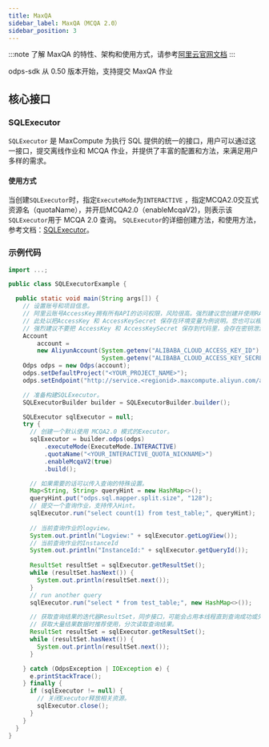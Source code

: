 ```yaml
---
title: MaxQA
sidebar_label: MaxQA（MCQA 2.0）
sidebar_position: 3
---
```


:::note
了解 MaxQA
的特性、架构和使用方式，请参考[阿里云官网文档](https://help.aliyun.com/zh/maxcompute/user-guide/maxcompute-query-acceleration2-0)
:::

odps-sdk 从 0.50 版本开始，支持提交 MaxQA 作业

## 核心接口

### SQLExecutor

`SQLExecutor` 是 MaxCompute 为执行 SQL 提供的统一的接口，用户可以通过这一接口，提交离线作业和 MCQA
作业，并提供了丰富的配置和方法，来满足用户多样的需求。

#### 使用方式

当创建`SQLExecutor`时，指定`ExecuteMode`为`INTERACTIVE`
，指定MCQA2.0交互式资源名（quotaName），并开启MCQA2.0（enableMcqaV2)，则表示该`SQLExecutor`用于 MCQA 2.0
查询。
`SQLExecutor`的详细创建方法，和使用方法，参考文档：[SQLExecutor](../../api-reference/SQLExecutor.md)。

### 示例代码

```java
import ...;

public class SQLExecutorExample {

  public static void main(String args[]) {
    // 设置账号和项目信息。
    // 阿里云账号AccessKey拥有所有API的访问权限，风险很高。强烈建议您创建并使用RAM用户进行API访问或日常运维，请登录RAM控制台创建RAM用户
    // 此处以把AccessKey 和 AccessKeySecret 保存在环境变量为例说明。您也可以根据业务需要，保存到配置文件里
    // 强烈建议不要把 AccessKey 和 AccessKeySecret 保存到代码里，会存在密钥泄漏风险
    Account
        account =
        new AliyunAccount(System.getenv("ALIBABA_CLOUD_ACCESS_KEY_ID"),
                          System.getenv("ALIBABA_CLOUD_ACCESS_KEY_SECRET"));
    Odps odps = new Odps(account);
    odps.setDefaultProject("<YOUR_PROJECT_NAME>");
    odps.setEndpoint("http://service.<regionid>.maxcompute.aliyun.com/api");

    // 准备构建SQLExecutor。
    SQLExecutorBuilder builder = SQLExecutorBuilder.builder();

    SQLExecutor sqlExecutor = null;
    try {
      // 创建一个默认使用 MCQA2.0 模式的Executor。
      sqlExecutor = builder.odps(odps)
          .executeMode(ExecuteMode.INTERACTIVE)
          .quotaName("<YOUR_INTERACTIVE_QUOTA_NICKNAME>")
          .enableMcqaV2(true)
          .build();

      // 如果需要的话可以传入查询的特殊设置。
      Map<String, String> queryHint = new HashMap<>();
      queryHint.put("odps.sql.mapper.split.size", "128");
      // 提交一个查询作业，支持传入Hint。
      sqlExecutor.run("select count(1) from test_table;", queryHint);
      
      // 当前查询作业的logview。
      System.out.println("Logview:" + sqlExecutor.getLogView());
      // 当前查询作业的InstanceId
      System.out.println("InstanceId:" + sqlExecutor.getQueryId());
      
      ResultSet resultSet = sqlExecutor.getResultSet();
      while (resultSet.hasNext()) {
        System.out.println(resultSet.next());
      }
      // run another query
      sqlExecutor.run("select * from test_table;", new HashMap<>());

      // 获取查询结果的迭代器ResultSet，同步接口，可能会占用本线程直到查询成功或失败。
      // 获取大量结果数据时推荐使用，分次读取查询结果。
      ResultSet resultSet = sqlExecutor.getResultSet();
      while (resultSet.hasNext()) {
        System.out.println(resultSet.next());
      }

    } catch (OdpsException | IOException e) {
      e.printStackTrace();
    } finally {
      if (sqlExecutor != null) {
        // 关闭Executor释放相关资源。
        sqlExecutor.close();
      }
    }
  }
}
```